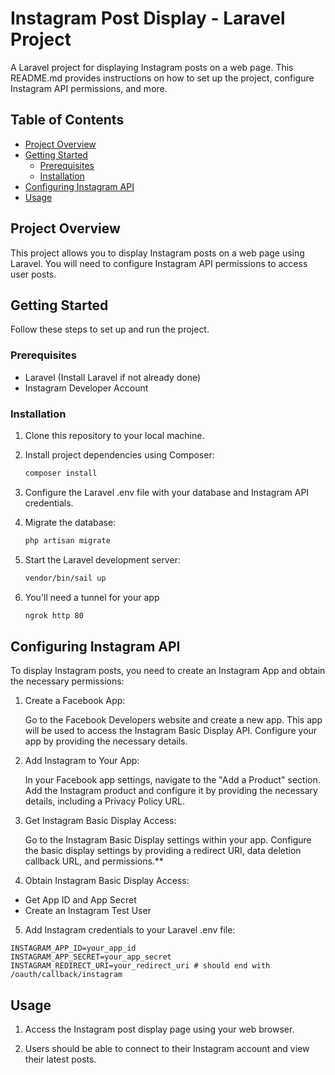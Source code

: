 # Instagram Post Display - Laravel Project

A Laravel project for displaying Instagram posts on a web page. This README.md provides instructions on how to set up the project, configure Instagram API permissions, and more.

## Table of Contents

- [Project Overview](#project-overview)
- [Getting Started](#getting-started)
    - [Prerequisites](#prerequisites)
    - [Installation](#installation)
- [Configuring Instagram API](#configuring-instagram-api)
- [Usage](#usage)

## Project Overview

This project allows you to display Instagram posts on a web page using Laravel. You will need to configure Instagram API permissions to access user posts.

## Getting Started

Follow these steps to set up and run the project.

### Prerequisites

- Laravel (Install Laravel if not already done)
- Instagram Developer Account

### Installation

1. Clone this repository to your local machine.

2. Install project dependencies using Composer:
   ```bash
   composer install
   ```

3. Configure the Laravel .env file with your database and Instagram API credentials.

4. Migrate the database:
    ```bash
    php artisan migrate
    ```

5. Start the Laravel development server:
    ```bash
    vendor/bin/sail up
    ```

6. You'll need a tunnel for your app
    ```bash
    ngrok http 80 
    ```

## Configuring Instagram API

To display Instagram posts, you need to create an Instagram App and obtain the necessary permissions:

1. Create a Facebook App:

    Go to the Facebook Developers website and create a new app. This app will be used to access the Instagram Basic Display API.
    Configure your app by providing the necessary details.


2. Add Instagram to Your App:

    In your Facebook app settings, navigate to the "Add a Product" section.
    Add the Instagram product and configure it by providing the necessary details, including a Privacy Policy URL.


3. Get Instagram Basic Display Access:

    Go to the Instagram Basic Display settings within your app.
    Configure the basic display settings by providing a redirect URI, data deletion callback URL, and permissions.**


4. Obtain Instagram Basic Display Access:

* Get App ID and App Secret
* Create an Instagram Test User


5. Add Instagram credentials to your Laravel .env file:

```dotenv
INSTAGRAM_APP_ID=your_app_id
INSTAGRAM_APP_SECRET=your_app_secret
INSTAGRAM_REDIRECT_URI=your_redirect_uri # should end with /oauth/callback/instagram
```

## Usage

1. Access the Instagram post display page using your web browser.

2. Users should be able to connect to their Instagram account and view their latest posts.
